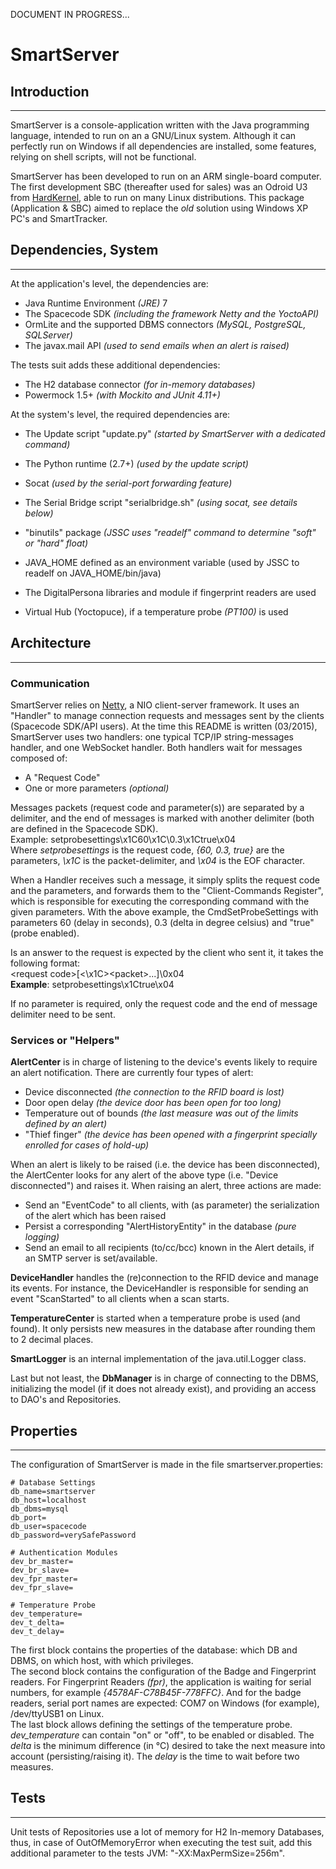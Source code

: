DOCUMENT IN PROGRESS...

# SmartServer

## Introduction
----

SmartServer is a console-application written with the Java programming language, intended to run on an a
GNU/Linux system.
Although it can perfectly run on Windows if all dependencies are installed, some features, relying on shell scripts,
will not be functional.

SmartServer has been developed to run on an ARM single-board computer. The first development SBC (thereafter used for
sales) was an Odroid U3 from [HardKernel](http://hardkernel.com), able to run on many Linux distributions. This
package (Application &amp; SBC) aimed to replace the *old* solution using Windows XP PC's and SmartTracker.


## Dependencies, System
----

At the application's level, the dependencies are:

*   Java Runtime Environment *(JRE)* 7
*   The Spacecode SDK *(including the framework Netty and the YoctoAPI)*
*   OrmLite and the supported DBMS connectors *(MySQL, PostgreSQL, SQLServer)*
*   The javax.mail API *(used to send emails when an alert is raised)*


The tests suit adds these additional dependencies:

*   The H2 database connector *(for in-memory databases)*
*   Powermock 1.5+ *(with Mockito and JUnit 4.11+)*


At the system's level, the required dependencies are:

*   The Update script "update.py" *(started by SmartServer with a dedicated command)*
*   The Python runtime (2.7+) *(used by the update script)*
*   Socat *(used by the serial-port forwarding feature)*
*   The Serial Bridge script "serialbridge.sh" *(using socat, see details below)*
*   "binutils" package *(JSSC uses "readelf" command to determine "soft" or "hard" float)*
*   JAVA_HOME defined as an environment variable (used by JSSC to readelf on JAVA_HOME/bin/java)

*   The DigitalPersona libraries and module if fingerprint readers are used
*   Virtual Hub (Yoctopuce), if a temperature probe *(PT100)* is used


## Architecture
----

### Communication

SmartServer relies on [Netty](http://netty.io), a NIO client-server framework. It uses an "Handler" to manage connection
requests and messages sent by the clients (Spacecode SDK/API users). At the time this README is written (03/2015),
SmartServer uses two handlers: one typical TCP/IP string-messages handler, and one WebSocket handler.
Both handlers wait for messages composed of:

*   A "Request Code"
*   One or more parameters *(optional)*

Messages packets (request code and parameter(s)) are separated by a delimiter, and the end of messages is marked with
another delimiter (both are defined in the Spacecode SDK).  
Example: setprobesettings\x1C60\x1C\0.3\x1Ctrue\x04  
Where *setprobesettings* is the request code, *{60, 0.3, true}* are the parameters, *\x1C* is the packet-delimiter,
and *\x04* is the EOF character.

When a Handler receives such a message, it simply splits the request code and the parameters, and forwards them to the
"Client-Commands Register", which is responsible for executing the corresponding command with the given parameters.
With the above example, the CmdSetProbeSettings with parameters 60 (delay in seconds), 0.3 (delta in degree celsius)
and "true" (probe enabled).

Is an answer to the request is expected by the client who sent it, it takes the following format:  
\<request code\>\[\<\x1C\>\<packet\>...\]\0x04  
**Example**: setprobesettings\x1Ctrue\x04

If no parameter is required, only the request code and the end of message delimiter need to be sent.

### Services or "Helpers"

**AlertCenter** is in charge of listening to the device's events likely to require an alert notification. There are
currently four types of alert:

*   Device disconnected *(the connection to the RFID board is lost)*
*   Door open delay *(the device door has been open for too long)*
*   Temperature out of bounds *(the last measure was out of the limits defined by an alert)*
*   "Thief finger" *(the device has been opened with a fingerprint specially enrolled for cases of hold-up)*

When an alert is likely to be raised (i.e. the device has been disconnected), the AlertCenter looks for any alert of
the above type (i.e. "Device disconnected") and raises it. When raising an alert, three actions are made:

*   Send an "EventCode" to all clients, with (as parameter) the serialization of the alert which has been raised
*   Persist a corresponding "AlertHistoryEntity" in the database *(pure logging)*
*   Send an email to all recipients (to/cc/bcc) known in the Alert details, if an SMTP server is set/available.
 

**DeviceHandler** handles the (re)connection to the RFID device and manage its events. For instance, the DeviceHandler 
is responsible for sending an event "ScanStarted" to all clients when a scan starts.

**TemperatureCenter** is started when a temperature probe is used (and found). It only persists new measures in the 
database after rounding them to 2 decimal places. 

**SmartLogger** is an internal implementation of the java.util.Logger class.

Last but not least, the **DbManager** is in charge of connecting to the DBMS, initializing the model (if it does not 
already exist), and providing an access to DAO's and Repositories.


## Properties
----

The configuration of SmartServer is made in the file smartserver.properties:
 
    # Database Settings
    db_name=smartserver
    db_host=localhost
    db_dbms=mysql
    db_port=
    db_user=spacecode
    db_password=verySafePassword
    
    # Authentication Modules
    dev_br_master=
    dev_br_slave=
    dev_fpr_master=
    dev_fpr_slave=
    
    # Temperature Probe
    dev_temperature=
    dev_t_delta=
    dev_t_delay=

The first block contains the properties of the database: which DB and DBMS, on which host, with which privileges.  
The second block contains the configuration of the Badge and Fingerprint readers. For Fingerprint
Readers *(fpr)*, the application is waiting for serial numbers, for example *{4578AF-C78B45F-778FFC}*. And for the badge
readers, serial port names are expected: COM7 on Windows (for example), /dev/ttyUSB1 on Linux.  
The last block allows defining the settings of the temperature probe. *dev_temperature* can contain "on" or "off", to 
be enabled or disabled. The *delta* is the minimum difference (in °C) desired to take the next measure into account 
(persisting/raising it). The *delay* is the time to wait before two measures.  

## Tests
----

Unit tests of Repositories use a lot of memory for H2 In-memory Databases, thus, in case of OutOfMemoryError when
executing the test suit, add this additional parameter to the tests JVM: "-XX:MaxPermSize=256m".